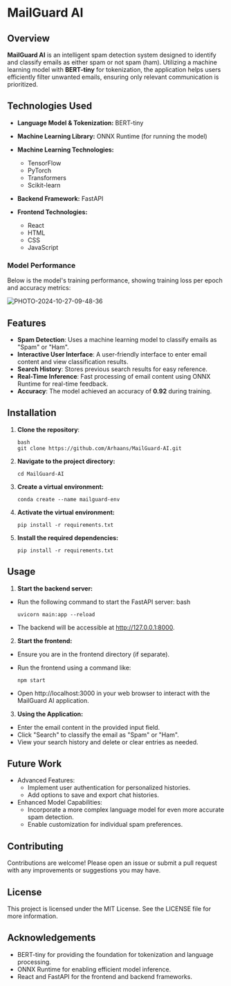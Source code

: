 # MailGuard AI

## Overview
**MailGuard AI** is an intelligent spam detection system designed to identify and classify emails as either spam or not spam (ham). Utilizing a machine learning model with **BERT-tiny** for tokenization, the application helps users efficiently filter unwanted emails, ensuring only relevant communication is prioritized.

## Technologies Used
- **Language Model & Tokenization:** BERT-tiny
- **Machine Learning Library:** ONNX Runtime (for running the model)
- **Machine Learning Technologies:**
  - TensorFlow
  - PyTorch
  - Transformers
  - Scikit-learn


- **Backend Framework:** FastAPI
- **Frontend Technologies:** 
  - React
  - HTML
  - CSS
  - JavaScript

### Model Performance
Below is the model's training performance, showing training loss per epoch and accuracy metrics:

![PHOTO-2024-10-27-09-48-36](https://github.com/user-attachments/assets/d6d5d296-4f47-48e3-9350-2640fcb2338b)


## Features
- **Spam Detection**: Uses a machine learning model to classify emails as "Spam" or "Ham".
- **Interactive User Interface**: A user-friendly interface to enter email content and view classification results.
- **Search History**: Stores previous search results for easy reference.
- **Real-Time Inference**: Fast processing of email content using ONNX Runtime for real-time feedback.
- **Accuracy**: The model achieved an accuracy of **0.92** during training.

## Installation
1. **Clone the repository**:
     ```
     bash
     git clone https://github.com/Arhaans/MailGuard-AI.git
     ```
2. **Navigate to the project directory:**
    ```
    cd MailGuard-AI
    ```
3. **Create a virtual environment:**
    ```
    conda create --name mailguard-env
     ```
4. **Activate the virtual environment:**
    ```
    pip install -r requirements.txt
     ```
5. **Install the required dependencies:**
    ``` 
    pip install -r requirements.txt
    ```

## Usage
1. **Start the backend server:**

- Run the following command to start the FastAPI server:
bash
    ```
    uvicorn main:app --reload
    ```
- The backend will be accessible at http://127.0.0.1:8000.
2. **Start the frontend:**

- Ensure you are in the frontend directory (if separate).
- Run the frontend using a command like:

    ```
    npm start
    ```
- Open http://localhost:3000 in your web browser to interact with the MailGuard AI application.
3. **Using the Application:**

- Enter the email content in the provided input field.
- Click "Search" to classify the email as "Spam" or "Ham".
- View your search history and delete or clear entries as needed.
## Future Work
- Advanced Features:
  - Implement user authentication for personalized histories.
  - Add options to save and export chat histories.
- Enhanced Model Capabilities:
  - Incorporate a more complex language model for even more accurate spam detection.
  - Enable customization for individual spam preferences.

## Contributing
Contributions are welcome! Please open an issue or submit a pull request with any improvements or suggestions you may have.

## License
This project is licensed under the MIT License. See the LICENSE file for more information.

## Acknowledgements
- BERT-tiny for providing the foundation for tokenization and language processing.
- ONNX Runtime for enabling efficient model inference.
- React and FastAPI for the frontend and backend frameworks.
